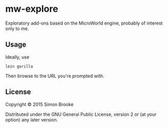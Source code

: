 # mw-explore

Exploratory add-ons based on the MicroWorld engine, probably of interest only to me.

## Usage

Ideally, use

    lein gorilla

Then browse to the URL you're prompted with.

## License

Copyright © 2015 Simon Brooke

Distributed under the GNU General Public License, version 2 or (at your
option) any later version.

